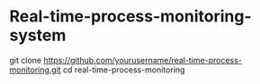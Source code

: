 # Real-time-process-monitoring-system
git clone https://github.com/yourusername/real-time-process-monitoring.git
cd real-time-process-monitoring
